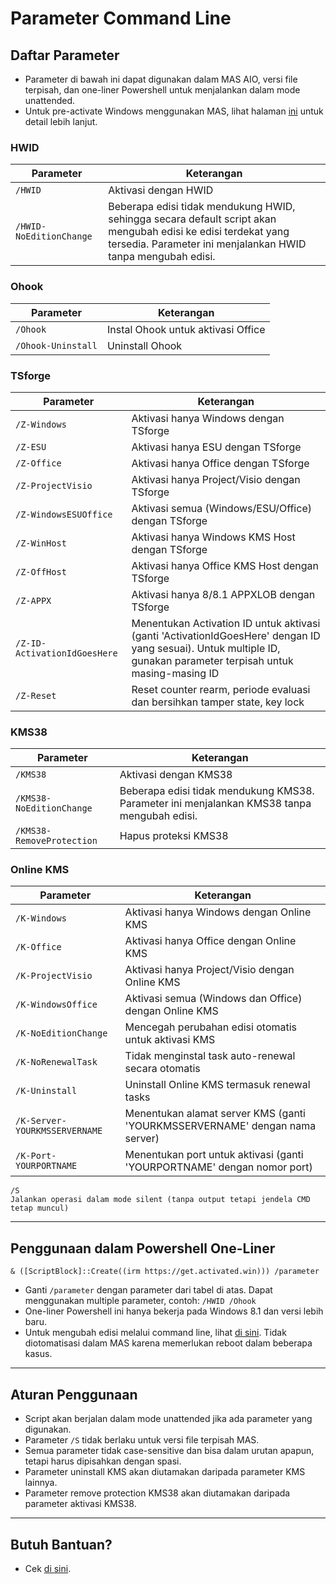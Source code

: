 # Parameter Command Line

## Daftar Parameter

- Parameter di bawah ini dapat digunakan dalam MAS AIO, versi file terpisah, dan one-liner Powershell untuk menjalankan dalam mode unattended.
- Untuk pre-activate Windows menggunakan MAS, lihat halaman [ini](oem_folder.md) untuk detail lebih lanjut.

### HWID

| Parameter                | Keterangan                                                                                                                                                                                   |
|-------------------------|---------------------------------------------------------------------------------------------------------------------------------------------------------------------------------------------|
| `/HWID`                 | Aktivasi dengan HWID                                                                                                                                                                       |
| `/HWID-NoEditionChange` | Beberapa edisi tidak mendukung HWID, sehingga secara default script akan mengubah edisi ke edisi terdekat yang tersedia. Parameter ini menjalankan HWID tanpa mengubah edisi.             |

### Ohook

| Parameter           | Keterangan                          |
|--------------------|------------------------------------|
| `/Ohook`           | Instal Ohook untuk aktivasi Office |
| `/Ohook-Uninstall` | Uninstall Ohook                    |

### TSforge

| Parameter                     | Keterangan                                                                                                                                                                                 |
|------------------------------|-------------------------------------------------------------------------------------------------------------------------------------------------------------------------------------------|
| `/Z-Windows`                 | Aktivasi hanya Windows dengan TSforge                                                                                                                                                     |
| `/Z-ESU`                     | Aktivasi hanya ESU dengan TSforge                                                                                                                                                         |
| `/Z-Office`                  | Aktivasi hanya Office dengan TSforge                                                                                                                                                      |
| `/Z-ProjectVisio`            | Aktivasi hanya Project/Visio dengan TSforge                                                                                                                                               |
| `/Z-WindowsESUOffice`        | Aktivasi semua (Windows/ESU/Office) dengan TSforge                                                                                                                                        |
| `/Z-WinHost`                 | Aktivasi hanya Windows KMS Host dengan TSforge                                                                                                                                            |
| `/Z-OffHost`                 | Aktivasi hanya Office KMS Host dengan TSforge                                                                                                                                             |
| `/Z-APPX`                    | Aktivasi hanya 8/8.1 APPXLOB dengan TSforge                                                                                                                                               |
| `/Z-ID-ActivationIdGoesHere` | Menentukan Activation ID untuk aktivasi (ganti 'ActivationIdGoesHere' dengan ID yang sesuai). Untuk multiple ID, gunakan parameter terpisah untuk masing-masing ID                        |
| `/Z-Reset`                   | Reset counter rearm, periode evaluasi dan bersihkan tamper state, key lock                                                                                                               |

### KMS38

| Parameter                  | Keterangan                                                                                                                                                                               |
|---------------------------|-----------------------------------------------------------------------------------------------------------------------------------------------------------------------------------------|
| `/KMS38`                  | Aktivasi dengan KMS38                                                                                                                                                                  |
| `/KMS38-NoEditionChange`  | Beberapa edisi tidak mendukung KMS38. Parameter ini menjalankan KMS38 tanpa mengubah edisi.                                                                                            |
| `/KMS38-RemoveProtection` | Hapus proteksi KMS38                                                                                                                                                                   |

### Online KMS

| Parameter                      | Keterangan                                                                                                                                                                             |
|-------------------------------|---------------------------------------------------------------------------------------------------------------------------------------------------------------------------------------|
| `/K-Windows`                  | Aktivasi hanya Windows dengan Online KMS                                                                                                                                              |
| `/K-Office`                   | Aktivasi hanya Office dengan Online KMS                                                                                                                                               |
| `/K-ProjectVisio`             | Aktivasi hanya Project/Visio dengan Online KMS                                                                                                                                        |
| `/K-WindowsOffice`            | Aktivasi semua (Windows dan Office) dengan Online KMS                                                                                                                                 |
| `/K-NoEditionChange`          | Mencegah perubahan edisi otomatis untuk aktivasi KMS                                                                                                                                  |
| `/K-NoRenewalTask`            | Tidak menginstal task auto-renewal secara otomatis                                                                                                                                   |
| `/K-Uninstall`                | Uninstall Online KMS termasuk renewal tasks                                                                                                                                           |
| `/K-Server-YOURKMSSERVERNAME` | Menentukan alamat server KMS (ganti 'YOURKMSSERVERNAME' dengan nama server)                                                                                                          |
| `/K-Port-YOURPORTNAME`        | Menentukan port untuk aktivasi (ganti 'YOURPORTNAME' dengan nomor port)                                                                                                              |

```
/S
Jalankan operasi dalam mode silent (tanpa output tetapi jendela CMD tetap muncul)
```


------------------------------------------------------------------------

## Penggunaan dalam Powershell One-Liner

`& ([ScriptBlock]::Create((irm https://get.activated.win))) /parameter`

- Ganti `/parameter` dengan parameter dari tabel di atas. Dapat menggunakan multiple parameter, contoh: `/HWID /Ohook`
- One-liner Powershell ini hanya bekerja pada Windows 8.1 dan versi lebih baru.
- Untuk mengubah edisi melalui command line, lihat [di sini](change_windows_edition.md#manual-edition-change). Tidak diotomatisasi dalam MAS karena memerlukan reboot dalam beberapa kasus.

------------------------------------------------------------------------

## Aturan Penggunaan

- Script akan berjalan dalam mode unattended jika ada parameter yang digunakan.
- Parameter `/S` tidak berlaku untuk versi file terpisah MAS.
- Semua parameter tidak case-sensitive dan bisa dalam urutan apapun, tetapi harus dipisahkan dengan spasi.
- Parameter uninstall KMS akan diutamakan daripada parameter KMS lainnya.
- Parameter remove protection KMS38 akan diutamakan daripada parameter aktivasi KMS38.

------------------------------------------------------------------------

## Butuh Bantuan?

- Cek [di sini](troubleshoot.md).
